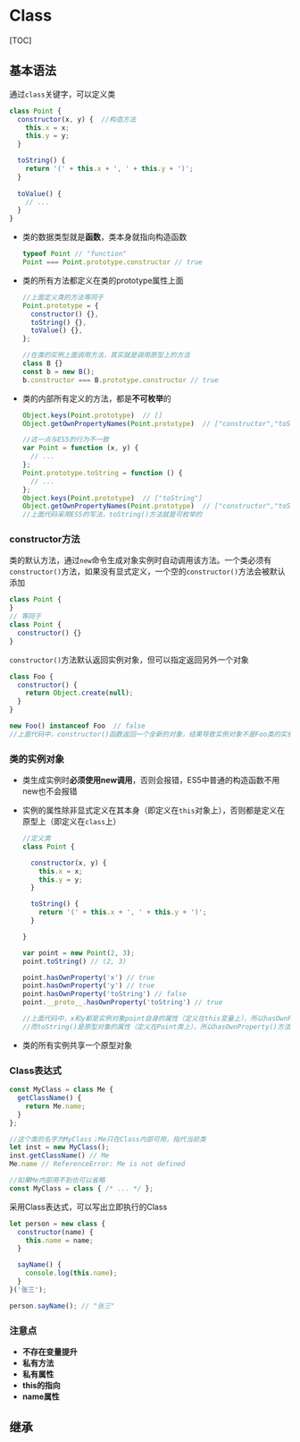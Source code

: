 # Class

[TOC]

## 基本语法

通过`class`关键字，可以定义类

```javascript
class Point {
  constructor(x, y) {  //构造方法
    this.x = x;
    this.y = y;
  }

  toString() {
    return '(' + this.x + ', ' + this.y + ')';
  }
    
  toValue() {
    // ...
  }
}
```

- 类的数据类型就是**函数**，类本身就指向构造函数

  ```javascript
  typeof Point // "function"
  Point === Point.prototype.constructor // true
  ```

- 类的所有方法都定义在类的prototype属性上面

  ```javascript
  //上面定义类的方法等同于
  Point.prototype = {
    constructor() {},
    toString() {},
    toValue() {},
  };
  
  //在类的实例上面调用方法，其实就是调用原型上的方法
  class B {}
  const b = new B();
  b.constructor === B.prototype.constructor // true
  ```

- 类的内部所有定义的方法，都是**不可枚举**的

  ```javascript
  Object.keys(Point.prototype)  // []
  Object.getOwnPropertyNames(Point.prototype)  // ["constructor","toString"]
  
  //这一点与ES5的行为不一致
  var Point = function (x, y) {
    // ...
  };
  Point.prototype.toString = function () {
    // ...
  };
  Object.keys(Point.prototype)  // ["toString"]
  Object.getOwnPropertyNames(Point.prototype)  // ["constructor","toString"]
  //上面代码采用ES5的写法，toString()方法就是可枚举的
  ```

  

### constructor方法

类的默认方法，通过`new`命令生成对象实例时自动调用该方法。一个类必须有`constructor()`方法，如果没有显式定义，一个空的`constructor()`方法会被默认添加

```javascript
class Point {
}
// 等同于
class Point {
  constructor() {}
}
```

`constructor()`方法默认返回实例对象，但可以指定返回另外一个对象

```javascript
class Foo {
  constructor() {
    return Object.create(null);
  }
}

new Foo() instanceof Foo  // false
//上面代码中，constructor()函数返回一个全新的对象，结果导致实例对象不是Foo类的实例
```



### 类的实例对象

- 类生成实例时**必须使用new调用**，否则会报错，ES5中普通的构造函数不用new也不会报错

- 实例的属性除非显式定义在其本身（即定义在`this`对象上），否则都是定义在原型上（即定义在`class`上）

  ```javascript
  //定义类
  class Point {
  
    constructor(x, y) {
      this.x = x;
      this.y = y;
    }
  
    toString() {
      return '(' + this.x + ', ' + this.y + ')';
    }
  
  }
  
  var point = new Point(2, 3);
  point.toString() // (2, 3)
  
  point.hasOwnProperty('x') // true
  point.hasOwnProperty('y') // true
  point.hasOwnProperty('toString') // false
  point.__proto__.hasOwnProperty('toString') // true
  
  //上面代码中，x和y都是实例对象point自身的属性（定义在this变量上），所以hasOwnProperty()方法返回true
  //而toString()是原型对象的属性（定义在Point类上），所以hasOwnProperty()方法返回false
  ```

- 类的所有实例共享一个原型对象



### Class表达式

```javascript
const MyClass = class Me {
  getClassName() {
    return Me.name;
  }
};

//这个类的名字为MyClass；Me只在Class内部可用，指代当前类
let inst = new MyClass();
inst.getClassName() // Me
Me.name // ReferenceError: Me is not defined

//如果Me内部用不到也可以省略
const MyClass = class { /* ... */ };
```

采用Class表达式，可以写出立即执行的Class

```javascript
let person = new class {
  constructor(name) {
    this.name = name;
  }

  sayName() {
    console.log(this.name);
  }
}('张三');

person.sayName(); // "张三"
```



### 注意点

- **不存在变量提升**
- **私有方法**
- **私有属性**
- **this的指向**
- **name属性**



## 继承

